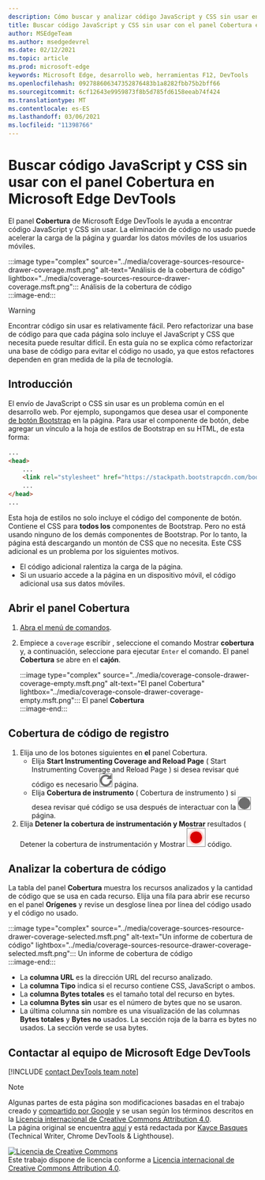```yaml
---
description: Cómo buscar y analizar código JavaScript y CSS sin usar en Microsoft Edge DevTools.
title: Buscar código JavaScript y CSS sin usar con el panel Cobertura en Microsoft Edge DevTools
author: MSEdgeTeam
ms.author: msedgedevrel
ms.date: 02/12/2021
ms.topic: article
ms.prod: microsoft-edge
keywords: Microsoft Edge, desarrollo web, herramientas F12, DevTools
ms.openlocfilehash: 092788606347352876483b1a8282fbb75b2bff66
ms.sourcegitcommit: 6cf12643e9959873f8b5d785fd6158eeab74f424
ms.translationtype: MT
ms.contentlocale: es-ES
ms.lasthandoff: 03/06/2021
ms.locfileid: "11398766"
---
```

<!-- Copyright Kayce Basques 

   Licensed under the Apache License, Version 2.0 (the "License");
   you may not use this file except in compliance with the License.
   You may obtain a copy of the License at

       https://www.apache.org/licenses/LICENSE-2.0

   Unless required by applicable law or agreed to in writing, software
   distributed under the License is distributed on an "AS IS" BASIS,
   WITHOUT WARRANTIES OR CONDITIONS OF ANY KIND, either express or implied.
   See the License for the specific language governing permissions and
   limitations under the License.  -->

# <a name="find-unused-javascript-and-css-code-with-the-coverage-panel-in-microsoft-edge-devtools"></a>Buscar código JavaScript y CSS sin usar con el panel Cobertura en Microsoft Edge DevTools  

El panel **Cobertura** de Microsoft Edge DevTools le ayuda a encontrar código JavaScript y CSS sin usar.  La eliminación de código no usado puede acelerar la carga de la página y guardar los datos móviles de los usuarios móviles.  

:::image type="complex" source="../media/coverage-sources-resource-drawer-coverage.msft.png" alt-text="Análisis de la cobertura de código" lightbox="../media/coverage-sources-resource-drawer-coverage.msft.png":::
   Análisis de la cobertura de código  
:::image-end:::  

> [!WARNING]
> Encontrar código sin usar es relativamente fácil.  Pero refactorizar una base de código para que cada página solo incluye el JavaScript y CSS que necesita puede resultar difícil.  En esta guía no se explica cómo refactorizar una base de código para evitar el código no usado, ya que estos refactores dependen en gran medida de la pila de tecnología.  

## <a name="overview"></a>Introducción  

El envío de JavaScript o CSS sin usar es un problema común en el desarrollo web.  Por ejemplo, supongamos que desea usar el componente [de botón Bootstrap][BootstrapButtons] en la página.  Para usar el componente de botón, debe agregar un vínculo a la hoja de estilos de Bootstrap en su HTML, de esta forma:  

```html
...
<head>
    ...
    <link rel="stylesheet" href="https://stackpath.bootstrapcdn.com/bootstrap/4.3.1/css/bootstrap.min.css" integrity="sha384-ggOyR0iXCbMQv3Xipma34MD+dH/1fQ784/j6cY/iJTQUOhcWr7x9JvoRxT2MZw1T" crossorigin="anonymous">
    ...
</head>
...
```  

Esta hoja de estilos no solo incluye el código del componente de botón.  Contiene el CSS para **todos los** componentes de Bootstrap.  Pero no está usando ninguno de los demás componentes de Bootstrap.  Por lo tanto, la página está descargando un montón de CSS que no necesita.  Este CSS adicional es un problema por los siguientes motivos.  

*   El código adicional ralentiza la carga de la página.  <!--Navigate to [Render-Blocking CSS][render].  -->  
*   Si un usuario accede a la página en un dispositivo móvil, el código adicional usa sus datos móviles.  
    
<!--[render]: /web/fundamentals/performance/critical-rendering-path/render-blocking-css  -->  

## <a name="open-the-coverage-panel"></a>Abrir el panel Cobertura  

1.  [Abra el menú de comandos][DevToolsCommandMenu].  
1.  Empiece a `coverage` escribir , seleccione el comando Mostrar **cobertura** y, a continuación, seleccione para ejecutar `Enter` el comando.  El panel **Cobertura** se abre en el **cajón**.  

    :::image type="complex" source="../media/coverage-console-drawer-coverage-empty.msft.png" alt-text="El panel Cobertura" lightbox="../media/coverage-console-drawer-coverage-empty.msft.png":::
       El panel **Cobertura**  
    :::image-end:::  
    
## <a name="record-code-coverage"></a>Cobertura de código de registro  

1.  Elija uno de los botones siguientes en **el** panel Cobertura.  
    *   Elija **Start Instrumenting Coverage and Reload Page** \( Start Instrumenting Coverage and Reload Page \) si desea revisar qué código es necesario ![ para cargar la ][ImageReloadIcon] página.  
    *   Elija **Cobertura de instrumento** \( Cobertura de instrumento \) si desea revisar qué código se usa después de interactuar con la ![ ][ImageRecordIcon] página.  
1.  Elija **Detener la cobertura de instrumentación y Mostrar** resultados \( Detener la cobertura de instrumentación y Mostrar ![ resultados \) cuando desee detener la grabación de la cobertura de ][ImageStopIcon] código.  
    
## <a name="analyze-code-coverage"></a>Analizar la cobertura de código  

La tabla del panel **Cobertura** muestra los recursos analizados y la cantidad de código que se usa en cada recurso.  Elija una fila para abrir ese recurso en el panel **Orígenes** y revise un desglose línea por línea del código usado y el código no usado.  

:::image type="complex" source="../media/coverage-sources-resource-drawer-coverage-selected.msft.png" alt-text="Un informe de cobertura de código" lightbox="../media/coverage-sources-resource-drawer-coverage-selected.msft.png":::
   Un informe de cobertura de código  
:::image-end:::  

*   La **columna URL** es la dirección URL del recurso analizado.  
*   La **columna Tipo** indica si el recurso contiene CSS, JavaScript o ambos.  
*   La **columna Bytes totales** es el tamaño total del recurso en bytes.  
*   La **columna Bytes sin** usar es el número de bytes que no se usaron.  
*   La última columna sin nombre es una visualización de las columnas **Bytes totales** y **Bytes no** usados.  La sección roja de la barra es bytes no usados.  La sección verde se usa bytes.  
    
## <a name="getting-in-touch-with-the-microsoft-edge-devtools-team"></a>Contactar al equipo de Microsoft Edge DevTools  

[!INCLUDE [contact DevTools team note](../includes/contact-devtools-team-note.md)]  

<!-- image links -->  

[ImageReloadIcon]: ../media/reload-icon.msft.png  
[ImageRecordIcon]: ../media/record-icon.msft.png  
[ImageStopIcon]: ../media/stop-icon.msft.png  

<!-- links -->  

[DevToolsCommandMenu]: ../command-menu/index.md "Ejecute comandos con el menú Comando de Microsoft Edge DevTools | Microsoft Docs"  

[BootstrapButtons]: https://getbootstrap.com/docs/4.3/components/buttons "Botones - Bootstrap"  

> [!NOTE]
> Algunas partes de esta página son modificaciones basadas en el trabajo creado y [compartido por Google][GoogleSitePolicies] y se usan según los términos descritos en la [Licencia internacional de Creative Commons Attribution 4.0][CCA4IL].  
> La página original se encuentra [aquí](https://developers.google.com/web/tools/chrome-devtools/coverage/index) y está redactada por [Kayce Basques][KayceBasques] \(Technical Writer, Chrome DevTools \& Lighthouse\).  

[![Licencia de Creative Commons][CCby4Image]][CCA4IL]  
Este trabajo dispone de licencia conforme a [Licencia internacional de Creative Commons Attribution 4.0][CCA4IL].  

[CCA4IL]: https://creativecommons.org/licenses/by/4.0  
[CCby4Image]: https://i.creativecommons.org/l/by/4.0/88x31.png  
[GoogleSitePolicies]: https://developers.google.com/terms/site-policies  
[KayceBasques]: https://developers.google.com/web/resources/contributors/kaycebasques  
